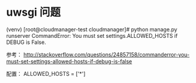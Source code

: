 # uwsgi 问题

(venv) [root@cloudmanager-test cloudmanager]# python manage.py runserver
CommandError: You must set settings.ALLOWED_HOSTS if DEBUG is False.

参考：
http://stackoverflow.com/questions/24857158/commanderror-you-must-set-settings-allowed-hosts-if-debug-is-false



配置： ALLOWED_HOSTS = ['*']

